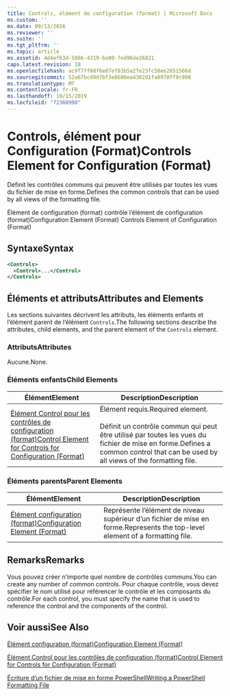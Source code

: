 ```yaml
---
title: Controls, élément de configuration (format) | Microsoft Docs
ms.custom: ''
ms.date: 09/13/2016
ms.reviewer: ''
ms.suite: ''
ms.tgt_pltfrm: ''
ms.topic: article
ms.assetid: 4d4ef63d-5866-4319-ba00-7ed96de26821
caps.latest.revision: 18
ms.openlocfilehash: ac9f7ff08f6e87ef83b5a2fe23fc58ee2651566d
ms.sourcegitcommit: 52a67bcd9d7bf3e8600ea4302d1fa8970ff9c998
ms.translationtype: MT
ms.contentlocale: fr-FR
ms.lasthandoff: 10/15/2019
ms.locfileid: "72368998"
---
```

# <a name="controls-element-for-configuration-format"></a><span data-ttu-id="cffc4-102">Controls, élément pour Configuration (Format)</span><span class="sxs-lookup"><span data-stu-id="cffc4-102">Controls Element for Configuration (Format)</span></span>

<span data-ttu-id="cffc4-103">Définit les contrôles communs qui peuvent être utilisés par toutes les vues du fichier de mise en forme.</span><span class="sxs-lookup"><span data-stu-id="cffc4-103">Defines the common controls that can be used by all views of the formatting file.</span></span>

<span data-ttu-id="cffc4-104">Élément de configuration (format) contrôle l’élément de configuration (format)</span><span class="sxs-lookup"><span data-stu-id="cffc4-104">Configuration Element (Format) Controls Element of Configuration (Format)</span></span>

## <a name="syntax"></a><span data-ttu-id="cffc4-105">Syntaxe</span><span class="sxs-lookup"><span data-stu-id="cffc4-105">Syntax</span></span>

```xml
<Controls>
  <Control>...</Control>
</Controls>
```

## <a name="attributes-and-elements"></a><span data-ttu-id="cffc4-106">Éléments et attributs</span><span class="sxs-lookup"><span data-stu-id="cffc4-106">Attributes and Elements</span></span>

<span data-ttu-id="cffc4-107">Les sections suivantes décrivent les attributs, les éléments enfants et l’élément parent de l’élément `Controls`.</span><span class="sxs-lookup"><span data-stu-id="cffc4-107">The following sections describe the attributes, child elements, and the parent element of the `Controls` element.</span></span>

### <a name="attributes"></a><span data-ttu-id="cffc4-108">Attributs</span><span class="sxs-lookup"><span data-stu-id="cffc4-108">Attributes</span></span>

<span data-ttu-id="cffc4-109">Aucune.</span><span class="sxs-lookup"><span data-stu-id="cffc4-109">None.</span></span>

### <a name="child-elements"></a><span data-ttu-id="cffc4-110">Éléments enfants</span><span class="sxs-lookup"><span data-stu-id="cffc4-110">Child Elements</span></span>

|<span data-ttu-id="cffc4-111">Élément</span><span class="sxs-lookup"><span data-stu-id="cffc4-111">Element</span></span>|<span data-ttu-id="cffc4-112">Description</span><span class="sxs-lookup"><span data-stu-id="cffc4-112">Description</span></span>|
|-------------|-----------------|
|[<span data-ttu-id="cffc4-113">Élément Control pour les contrôles de configuration (format)</span><span class="sxs-lookup"><span data-stu-id="cffc4-113">Control Element for Controls for Configuration (Format)</span></span>](./control-element-for-controls-for-configuration-format.md)|<span data-ttu-id="cffc4-114">Élément requis.</span><span class="sxs-lookup"><span data-stu-id="cffc4-114">Required element.</span></span><br /><br /> <span data-ttu-id="cffc4-115">Définit un contrôle commun qui peut être utilisé par toutes les vues du fichier de mise en forme.</span><span class="sxs-lookup"><span data-stu-id="cffc4-115">Defines a common control that can be used by all views of the formatting file.</span></span>|

### <a name="parent-elements"></a><span data-ttu-id="cffc4-116">Éléments parents</span><span class="sxs-lookup"><span data-stu-id="cffc4-116">Parent Elements</span></span>

|<span data-ttu-id="cffc4-117">Élément</span><span class="sxs-lookup"><span data-stu-id="cffc4-117">Element</span></span>|<span data-ttu-id="cffc4-118">Description</span><span class="sxs-lookup"><span data-stu-id="cffc4-118">Description</span></span>|
|-------------|-----------------|
|[<span data-ttu-id="cffc4-119">Élément configuration (format)</span><span class="sxs-lookup"><span data-stu-id="cffc4-119">Configuration Element (Format)</span></span>](./configuration-element-format.md)|<span data-ttu-id="cffc4-120">Représente l’élément de niveau supérieur d’un fichier de mise en forme.</span><span class="sxs-lookup"><span data-stu-id="cffc4-120">Represents the top-level element of a formatting file.</span></span>|

## <a name="remarks"></a><span data-ttu-id="cffc4-121">Remarks</span><span class="sxs-lookup"><span data-stu-id="cffc4-121">Remarks</span></span>

<span data-ttu-id="cffc4-122">Vous pouvez créer n’importe quel nombre de contrôles communs.</span><span class="sxs-lookup"><span data-stu-id="cffc4-122">You can create any number of common controls.</span></span> <span data-ttu-id="cffc4-123">Pour chaque contrôle, vous devez spécifier le nom utilisé pour référencer le contrôle et les composants du contrôle.</span><span class="sxs-lookup"><span data-stu-id="cffc4-123">For each control, you must specify the name that is used to reference the control and the components of the control.</span></span>

## <a name="see-also"></a><span data-ttu-id="cffc4-124">Voir aussi</span><span class="sxs-lookup"><span data-stu-id="cffc4-124">See Also</span></span>

[<span data-ttu-id="cffc4-125">Élément configuration (format)</span><span class="sxs-lookup"><span data-stu-id="cffc4-125">Configuration Element (Format)</span></span>](./configuration-element-format.md)

[<span data-ttu-id="cffc4-126">Élément Control pour les contrôles de configuration (format)</span><span class="sxs-lookup"><span data-stu-id="cffc4-126">Control Element for Controls for Configuration (Format)</span></span>](./control-element-for-controls-for-configuration-format.md)

[<span data-ttu-id="cffc4-127">Écriture d’un fichier de mise en forme PowerShell</span><span class="sxs-lookup"><span data-stu-id="cffc4-127">Writing a PowerShell Formatting File</span></span>](./writing-a-powershell-formatting-file.md)
